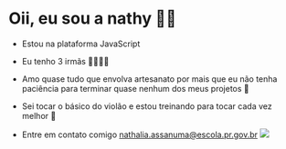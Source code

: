 # Oii, eu sou a nathy 🙋‍♀ 
- Estou na plataforma JavaScript
- Eu tenho 3 irmãs 👩‍👩‍👧‍👧
- Amo quase tudo que envolva artesanato por mais que eu não tenha paciência para terminar quase nenhum dos meus projetos 🔨
- Sei tocar o básico do violão e estou treinando para tocar cada vez melhor 🎸
  
- Entre em contato comigo nathalia.assanuma@escola.pr.gov.br
![](https://media1.tenor.com/m/Y_gj2VcMEyMAAAAd/xiao-genshin-impact-xiao.gif)
